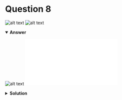 # Question 8
![alt text](../ques-ref-1-8.png)
![alt text](q8.png)

<details open>
<summary><b>Answer</b></summary>

![alt text](a8.svg)
![alt text](a8.py)
</details>

<details>
<summary><b>Solution</b></summary>

![alt text](s8.png)
</details>
